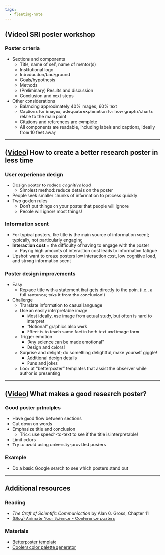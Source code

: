```yaml
---
tags:
  - fleeting-note
---
```

## (Video) SRI poster workshop
### Poster criteria
- Sections and components
	- Title, name of self, name of mentor(s)
	- Institutional logo
	- Introduction/background
	- Goals/hypothesis
	- Methods
	- (Preliminary) Results and discussion
	- Conclusion and next steps
- Other considerations
	- Balancing approximately 40% images, 60% text
	- Captions for images; adequate explanation for how graphs/charts relate to the main point
	- Citations and references are complete
	- All components are readable, including labels and captions, ideally from 10 feet away

---
## ([Video](https://www.youtube.com/watch?v=SYk29tnxASs)) How to create a better research poster in less time

### User experience design
- Design poster to reduce *cognitive load*
	- Simplest method: reduce details on the poster
- People seek smaller chunks of information to process quickly
- Two golden rules
	- Don’t put things on your poster that people will ignore
	- People will ignore most things!

### Information scent
- For typical posters, the title is the main source of information scent; typically, not particularly engaging
- **Interaction cost** = the difficulty of having to engage with the poster
	- Paying high amounts of interaction cost leads to information fatigue
- Upshot: want to create posters low interaction cost, low cognitive load, and strong information scent

### Poster design improvements
- Easy
	- Replace title with a statement that gets directly to the point (i.e., a full sentence; take it from the conclusion!)
- Challenge
	- Translate information to casual language
	- Use an easily interpretable image
		- Most ideally, use image from actual study, but often is hard to interpret
		- “Notional” graphics also work
		- Effect is to teach same fact in both text and image form
	- Trigger emotion
		- “Any science can be made emotional”
		- Design and colors!
	- Surprise and delight; do something delightful, make yourself giggle!
		- Additional design details
		- Puns and jokes
	- Look at “betterposter” templates that assist the observer while author is presenting

---
## ([Video](https://www.youtube.com/watch?v=ZwiTqrVfDFU)) What makes a good research poster?

### Good poster principles
- Have good flow between sections
- Cut down on words
- Emphasize title and conclusion
	- Trick: use speech-to-text to see if the title is interpretable!
- Limit colors
- Try to avoid using university-provided posters

### Example
- Do a basic Google search to see which posters stand out

---
## Additional resources

### Reading
- *The Craft of Scientific Communication* by Alan G. Gross, Chapter 11
- [(Blog) Animate Your Science - Conference posters](https://www.animateyour.science/blog/categories/conference-posters)

### Materials
- [Betterposter template](https://osf.io/6ua4k)
- [Coolers color palette generator](https://coolors.co/)